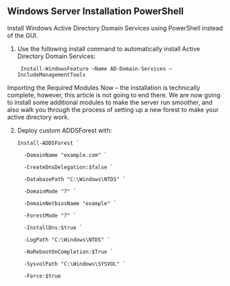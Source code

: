 ## Windows Server Installation PowerShell

Install Windows Active Directory Domain Services using PowerShell instead of the GUI.

        
1. Use the following install command to automatically install Active Directory Domain Services:

        Install-WindowsFeature –Name AD-Domain-Services –IncludeManagementTools

Importing the Required Modules
Now – the installation is technically complete, however, this article is not going to end there. We are now going to install some additional modules to make the server run smoother, and also walk you through the process of setting up a new forest to make your active directory work.

2. Deploy custom ADDSForest with:

       Install-ADDSForest `

         -DomainName "example.com" `

         -CreateDnsDelegation:$false ` 

         -DatabasePath "C:\Windows\NTDS" ` 

         -DomainMode "7" ` 

         -DomainNetbiosName "example" ` 

         -ForestMode "7" ` 

         -InstallDns:$true ` 

         -LogPath "C:\Windows\NTDS" ` 

         -NoRebootOnCompletion:$True ` 

         -SysvolPath "C:\Windows\SYSVOL" ` 

         -Force:$true

